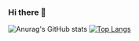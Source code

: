 ### Hi there 👋

![Anurag's GitHub stats](https://github-readme-stats.vercel.app/api?username=Brenda309&show_icons=true&theme=radical)
[![Top Langs](https://github-readme-stats.vercel.app/api/top-langs/?username=Brenda309&layout=compact)](https://github.com/Brenda309/github-readme-stats)
